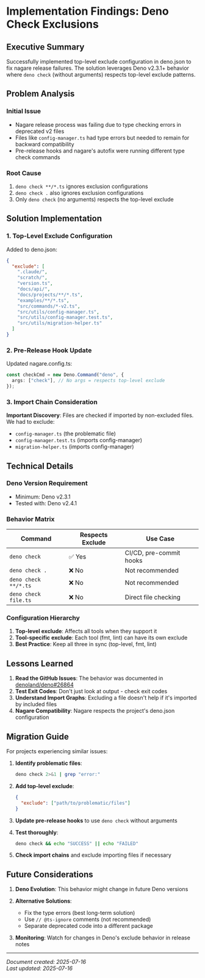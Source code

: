# Implementation Findings: Deno Check Exclusions

## Executive Summary

Successfully implemented top-level exclude configuration in deno.json to fix
nagare release failures. The solution leverages Deno v2.3.1+ behavior where
`deno check` (without arguments) respects top-level exclude patterns.

## Problem Analysis

### Initial Issue

- Nagare release process was failing due to type checking errors in deprecated
  v2 files
- Files like `config-manager.ts` had type errors but needed to remain for
  backward compatibility
- Pre-release hooks and nagare's autofix were running different type check
  commands

### Root Cause

1. `deno check **/*.ts` ignores exclusion configurations
2. `deno check .` also ignores exclusion configurations
3. Only `deno check` (no arguments) respects the top-level exclude

## Solution Implementation

### 1. Top-Level Exclude Configuration

Added to deno.json:

```json
{
  "exclude": [
    ".claude/",
    "scratch/",
    "version.ts",
    "docs/api/",
    "docs/projects/**/*.ts",
    "examples/**/*.ts",
    "src/commands/*-v2.ts",
    "src/utils/config-manager.ts",
    "src/utils/config-manager.test.ts",
    "src/utils/migration-helper.ts"
  ]
}
```

### 2. Pre-Release Hook Update

Updated nagare.config.ts:

```typescript
const checkCmd = new Deno.Command("deno", {
  args: ["check"], // No args = respects top-level exclude
});
```

### 3. Import Chain Consideration

**Important Discovery**: Files are checked if imported by non-excluded files. We
had to exclude:

- `config-manager.ts` (the problematic file)
- `config-manager.test.ts` (imports config-manager)
- `migration-helper.ts` (imports config-manager)

## Technical Details

### Deno Version Requirement

- Minimum: Deno v2.3.1
- Tested with: Deno v2.4.1

### Behavior Matrix

| Command              | Respects Exclude | Use Case                |
| -------------------- | ---------------- | ----------------------- |
| `deno check`         | ✅ Yes           | CI/CD, pre-commit hooks |
| `deno check .`       | ❌ No            | Not recommended         |
| `deno check **/*.ts` | ❌ No            | Not recommended         |
| `deno check file.ts` | ❌ No            | Direct file checking    |

### Configuration Hierarchy

1. **Top-level exclude**: Affects all tools when they support it
2. **Tool-specific exclude**: Each tool (fmt, lint) can have its own exclude
3. **Best Practice**: Keep all three in sync (top-level, fmt, lint)

## Lessons Learned

1. **Read the GitHub Issues**: The behavior was documented in
   [denoland/deno#26864](https://github.com/denoland/deno/issues/26864)
2. **Test Exit Codes**: Don't just look at output - check exit codes
3. **Understand Import Graphs**: Excluding a file doesn't help if it's imported
   by included files
4. **Nagare Compatibility**: Nagare respects the project's deno.json
   configuration

## Migration Guide

For projects experiencing similar issues:

1. **Identify problematic files**:
   ```bash
   deno check 2>&1 | grep "error:"
   ```

2. **Add top-level exclude**:
   ```json
   {
     "exclude": ["path/to/problematic/files"]
   }
   ```

3. **Update pre-release hooks** to use `deno check` without arguments

4. **Test thoroughly**:
   ```bash
   deno check && echo "SUCCESS" || echo "FAILED"
   ```

5. **Check import chains** and exclude importing files if necessary

## Future Considerations

1. **Deno Evolution**: This behavior might change in future Deno versions
2. **Alternative Solutions**:
   - Fix the type errors (best long-term solution)
   - Use `// @ts-ignore` comments (not recommended)
   - Separate deprecated code into a different package

3. **Monitoring**: Watch for changes in Deno's exclude behavior in release notes

---

_Document created: 2025-07-16_\
_Last updated: 2025-07-16_
